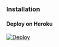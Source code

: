 ### Installation
#### Deploy on Heroku
[![Deploy](https://www.herokucdn.com/deploy/button.svg)](https://heroku.com/deploy?template=https://github.com/Shazard10/lisa)
